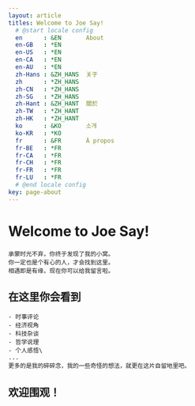 ```yaml
---
layout: article
titles: Welcome to Joe Say!
  # @start locale config
  en      : &EN       About
  en-GB   : *EN
  en-US   : *EN
  en-CA   : *EN
  en-AU   : *EN
  zh-Hans : &ZH_HANS  关于
  zh      : *ZH_HANS
  zh-CN   : *ZH_HANS
  zh-SG   : *ZH_HANS
  zh-Hant : &ZH_HANT  關於
  zh-TW   : *ZH_HANT
  zh-HK   : *ZH_HANT
  ko      : &KO       소개
  ko-KR   : *KO
  fr      : &FR       À propos
  fr-BE   : *FR
  fr-CA   : *FR
  fr-CH   : *FR
  fr-FR   : *FR
  fr-LU   : *FR
  # @end locale config
key: page-about
---
```


<!-- ---我是一条分割线--- -->

# Welcome to Joe Say!
    
    承蒙时光不弃，你终于发现了我的小窝。
    你一定也是个有心的人，才会找到这里。
    相遇即是有缘，现在你可以给我留言啦。
    
## 在这里你会看到

    - 时事评论
    - 经济视角
    - 科技杂谈
    - 哲学说理
    - 个人感悟\
    ...
    更多的是我的碎碎念，我的一些奇怪的想法，就更在这片自留地里吧。
    
## 欢迎围观！

